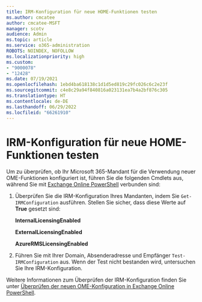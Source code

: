 ```yaml
---
title: IRM-Konfiguration für neue HOME-Funktionen testen
ms.author: cmcatee
author: cmcatee-MSFT
manager: scotv
audience: Admin
ms.topic: article
ms.service: o365-administration
ROBOTS: NOINDEX, NOFOLLOW
ms.localizationpriority: high
ms.custom:
- "9000078"
- "12428"
ms.date: 07/19/2021
ms.openlocfilehash: 1ebd4ba618138c1d1d5ed819c29fc026c6c2e23f
ms.sourcegitcommit: c4e8c29a94f840816a023131ea7b4a2bf876c305
ms.translationtype: HT
ms.contentlocale: de-DE
ms.lasthandoff: 06/29/2022
ms.locfileid: "66261910"
---
```

# <a name="test-irm-configuration-for-new-ome-capabilities"></a>IRM-Konfiguration für neue HOME-Funktionen testen

Um zu überprüfen, ob Ihr Microsoft 365-Mandant für die Verwendung neuer OME-Funktionen konfiguriert ist, führen Sie die folgenden Cmdlets aus, während Sie mit [Exchange Online PowerShell](https://docs.microsoft.com/powershell/exchange/exchange-online-powershell) verbunden sind:


1. Überprüfen Sie die IRM-Konfiguration Ihres Mandanten, indem Sie `Get-IRMConfiguration` ausführen. Stellen Sie sicher, dass diese Werte auf **True** gesetzt sind:
    
    **InternalLicensingEnabled**
    
    **ExternalLicensingEnabled**
    
    **AzureRMSLicensingEnabled**

2. Führen Sie mit Ihrer Domain, Absenderadresse und Empfänger `Test-IRMConfiguration` aus. Wenn der Test nicht bestanden wird, untersuchen Sie Ihre IRM-Konfiguration.

Weitere Informationen zum Überprüfen der IRM-Konfiguration finden Sie unter [Überprüfen der neuen OME-Konfiguration in Exchange Online PowerShell](https://docs.microsoft.com/microsoft-365/compliance/set-up-new-message-encryption-capabilities#verify-new-ome-configuration-in-exchange-online-powershell).